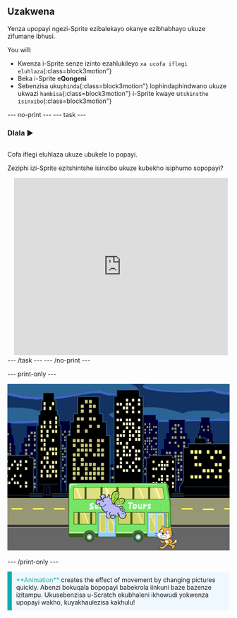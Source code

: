 ## Uzakwena

Yenza upopayi ngezi-Sprite ezibalekayo okanye ezibhabhayo ukuze zifumane ibhusi.

You will:
+ Kwenza i-Sprite senze izinto ezahlukileyo `xa ucofa iflegi eluhlaza`{:class=block3motion"}
+ Beka i-Sprite e**Qongeni**
+ Sebenzisa uku`phinda`{:class=block3motion"} lophindaphindwano ukuze ukwazi `hambisa`{:class=block3motion"} i-Sprite kwaye u`tshinsthe isinxibo`{:class=block3motion"}

--- no-print --- --- task ---

### Dlala ▶️
<div style="display: flex; flex-wrap: wrap">
<div style="flex-basis: 200px; flex-grow: 1">  

Cofa iflegi eluhlaza ukuze ubukele lo popayi. 

Zeziphi izi-Sprite ezitshintshe isinxibo ukuze kubekho isiphumo sopopayi?
</div>
<div class="scratch-preview" style="margin-left: 15px;">
  <iframe allowtransparency="true" width="485" height="402" src="https://scratch.mit.edu/projects/embed/724160134/?autostart=false" frameborder="0"></iframe>
</div>
</div>
--- /task --- --- /no-print ---

--- print-only ---

![iProjecti egqityiweyo.](images/hippo-flies.png)

--- /print-only ---

<p style="border-left: solid; border-width:10px; border-color: #0faeb0; background-color: aliceblue; padding: 10px;">
<span style="color: #0faeb0">**Animation**</span> creates the effect of movement by changing pictures quickly. Abenzi bokuqala bopopayi babekrola iinkuni baze bazenze izitampu. Ukusebenzisa u-Scratch ekubhaleni ikhowudi yokwenza upopayi wakho, kuyakhaulezisa kakhulu!
</p>
